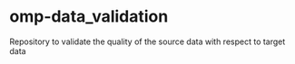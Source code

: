 # omp-data_validation
Repository to validate the quality of the source data with respect to target data
